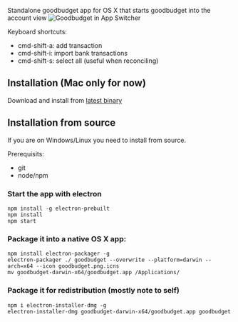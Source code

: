 Standalone goodbudget app for OS X that starts goodbudget into the account view ![Goodbudget in App Switcher](https://lh5.googleusercontent.com/MudXjsSdX3Lm_50RFJbAxS1oUXI20zezPRs44j5EwYZCc6YiQ082wnGVe07zMskHvaXYci0FLW_x0A=w960-h1080)

Keyboard shortcuts:

- cmd-shift-a: add transaction
- cmd-shift-i: import bank transactions
- cmd-shift-s: select all (useful when reconciling)

## Installation (Mac only for now)

Download and install from [latest binary](https://github.com/philippkeller/goodbudget-electron/releases/latest)

## Installation from source

If you are on Windows/Linux you need to install from source. 

Prerequisits:

- git
- node/npm

### Start the app with electron

```
npm install -g electron-prebuilt
npm install
npm start
```

### Package it into a native OS X app:

```
npm install electron-packager -g
electron-packager ./ goodbudget --overwrite --platform=darwin --arch=x64 --icon goodbudget.png.icns
mv goodbudget-darwin-x64/goodbudget.app /Applications/
```

### Package it for redistribution (mostly note to self)

```
npm i electron-installer-dmg -g
electron-installer-dmg goodbudget-darwin-x64/goodbudget.app goodbudget
```
